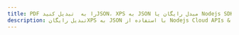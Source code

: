 ---title: PDF را به  تبدیل کنیدJSON، XPS به JSON مبدل رایگان یا Nodejs SDKdescription: تبدیل رایگانXPS به JSON با استفاده از Nodejs Cloud APIs & SDK همچنین اسناد PDF را در Cloud ایجاد، ویرایش و رندر کنید.---